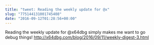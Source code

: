 ```yaml
---
title: "tweet: Reading the weekly update for @x"
slug: "775144131001745408"
date: "2016-09-12T01:28:56+00:00"
---
```

Reading the weekly update for @x64dbg simply makes me want to go debug things! http://x64dbg.com/blog/2016/09/11/weekly-digest-3.html